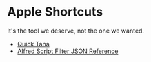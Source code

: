 # Apple Shortcuts
It's the tool we deserve, not the one we wanted.

- [Quick Tana](/quick-tana)
- [Alfred Script Filter JSON Reference](/alfred-script-filter-json-reference)